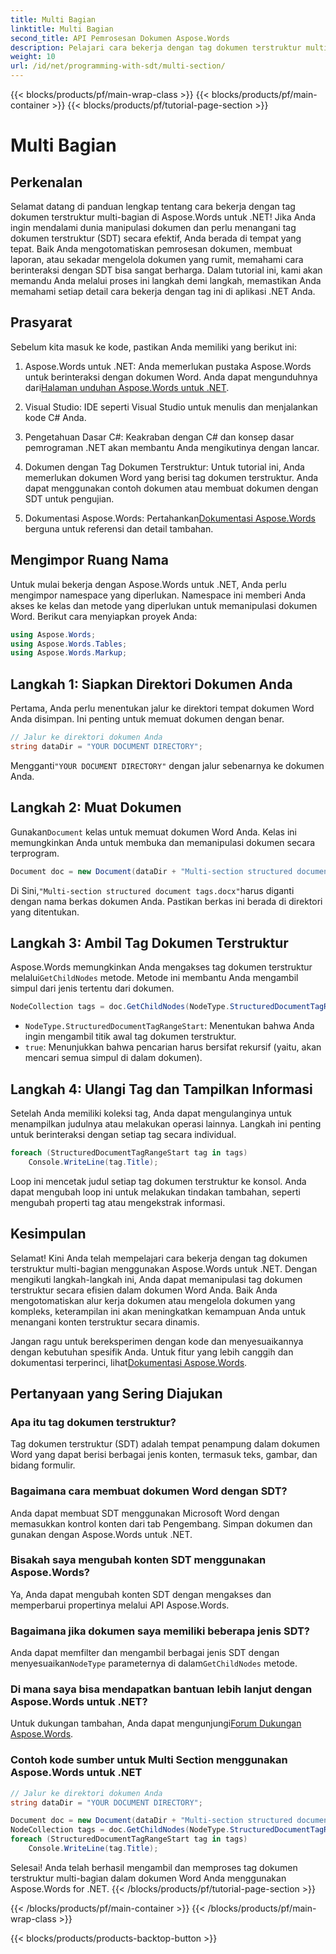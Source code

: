 ```yaml
---
title: Multi Bagian
linktitle: Multi Bagian
second_title: API Pemrosesan Dokumen Aspose.Words
description: Pelajari cara bekerja dengan tag dokumen terstruktur multi-bagian di Aspose.Words untuk .NET dengan tutorial langkah demi langkah ini. Ideal untuk manipulasi dokumen dinamis.
weight: 10
url: /id/net/programming-with-sdt/multi-section/
---
```


{{< blocks/products/pf/main-wrap-class >}}
{{< blocks/products/pf/main-container >}}
{{< blocks/products/pf/tutorial-page-section >}}

# Multi Bagian

## Perkenalan

Selamat datang di panduan lengkap tentang cara bekerja dengan tag dokumen terstruktur multi-bagian di Aspose.Words untuk .NET! Jika Anda ingin mendalami dunia manipulasi dokumen dan perlu menangani tag dokumen terstruktur (SDT) secara efektif, Anda berada di tempat yang tepat. Baik Anda mengotomatiskan pemrosesan dokumen, membuat laporan, atau sekadar mengelola dokumen yang rumit, memahami cara berinteraksi dengan SDT bisa sangat berharga. Dalam tutorial ini, kami akan memandu Anda melalui proses ini langkah demi langkah, memastikan Anda memahami setiap detail cara bekerja dengan tag ini di aplikasi .NET Anda.

## Prasyarat

Sebelum kita masuk ke kode, pastikan Anda memiliki yang berikut ini:

1.  Aspose.Words untuk .NET: Anda memerlukan pustaka Aspose.Words untuk berinteraksi dengan dokumen Word. Anda dapat mengunduhnya dari[Halaman unduhan Aspose.Words untuk .NET](https://releases.aspose.com/words/net/).

2. Visual Studio: IDE seperti Visual Studio untuk menulis dan menjalankan kode C# Anda.

3. Pengetahuan Dasar C#: Keakraban dengan C# dan konsep dasar pemrograman .NET akan membantu Anda mengikutinya dengan lancar.

4. Dokumen dengan Tag Dokumen Terstruktur: Untuk tutorial ini, Anda memerlukan dokumen Word yang berisi tag dokumen terstruktur. Anda dapat menggunakan contoh dokumen atau membuat dokumen dengan SDT untuk pengujian.

5.  Dokumentasi Aspose.Words: Pertahankan[Dokumentasi Aspose.Words](https://reference.aspose.com/words/net/) berguna untuk referensi dan detail tambahan.

## Mengimpor Ruang Nama

Untuk mulai bekerja dengan Aspose.Words untuk .NET, Anda perlu mengimpor namespace yang diperlukan. Namespace ini memberi Anda akses ke kelas dan metode yang diperlukan untuk memanipulasi dokumen Word. Berikut cara menyiapkan proyek Anda:

```csharp
using Aspose.Words;
using Aspose.Words.Tables;
using Aspose.Words.Markup;
```

## Langkah 1: Siapkan Direktori Dokumen Anda

Pertama, Anda perlu menentukan jalur ke direktori tempat dokumen Word Anda disimpan. Ini penting untuk memuat dokumen dengan benar.

```csharp
// Jalur ke direktori dokumen Anda
string dataDir = "YOUR DOCUMENT DIRECTORY";
```

 Mengganti`"YOUR DOCUMENT DIRECTORY"` dengan jalur sebenarnya ke dokumen Anda.

## Langkah 2: Muat Dokumen

 Gunakan`Document` kelas untuk memuat dokumen Word Anda. Kelas ini memungkinkan Anda untuk membuka dan memanipulasi dokumen secara terprogram.

```csharp
Document doc = new Document(dataDir + "Multi-section structured document tags.docx");
```

 Di Sini,`"Multi-section structured document tags.docx"`harus diganti dengan nama berkas dokumen Anda. Pastikan berkas ini berada di direktori yang ditentukan.

## Langkah 3: Ambil Tag Dokumen Terstruktur

 Aspose.Words memungkinkan Anda mengakses tag dokumen terstruktur melalui`GetChildNodes` metode. Metode ini membantu Anda mengambil simpul dari jenis tertentu dari dokumen.

```csharp
NodeCollection tags = doc.GetChildNodes(NodeType.StructuredDocumentTagRangeStart, true);
```

- `NodeType.StructuredDocumentTagRangeStart`: Menentukan bahwa Anda ingin mengambil titik awal tag dokumen terstruktur.
- `true`: Menunjukkan bahwa pencarian harus bersifat rekursif (yaitu, akan mencari semua simpul di dalam dokumen).

## Langkah 4: Ulangi Tag dan Tampilkan Informasi

Setelah Anda memiliki koleksi tag, Anda dapat mengulanginya untuk menampilkan judulnya atau melakukan operasi lainnya. Langkah ini penting untuk berinteraksi dengan setiap tag secara individual.

```csharp
foreach (StructuredDocumentTagRangeStart tag in tags)
    Console.WriteLine(tag.Title);
```

Loop ini mencetak judul setiap tag dokumen terstruktur ke konsol. Anda dapat mengubah loop ini untuk melakukan tindakan tambahan, seperti mengubah properti tag atau mengekstrak informasi.

## Kesimpulan

Selamat! Kini Anda telah mempelajari cara bekerja dengan tag dokumen terstruktur multi-bagian menggunakan Aspose.Words untuk .NET. Dengan mengikuti langkah-langkah ini, Anda dapat memanipulasi tag dokumen terstruktur secara efisien dalam dokumen Word Anda. Baik Anda mengotomatiskan alur kerja dokumen atau mengelola dokumen yang kompleks, keterampilan ini akan meningkatkan kemampuan Anda untuk menangani konten terstruktur secara dinamis.

 Jangan ragu untuk bereksperimen dengan kode dan menyesuaikannya dengan kebutuhan spesifik Anda. Untuk fitur yang lebih canggih dan dokumentasi terperinci, lihat[Dokumentasi Aspose.Words](https://reference.aspose.com/words/net/).

## Pertanyaan yang Sering Diajukan

### Apa itu tag dokumen terstruktur?
Tag dokumen terstruktur (SDT) adalah tempat penampung dalam dokumen Word yang dapat berisi berbagai jenis konten, termasuk teks, gambar, dan bidang formulir.

### Bagaimana cara membuat dokumen Word dengan SDT?
Anda dapat membuat SDT menggunakan Microsoft Word dengan memasukkan kontrol konten dari tab Pengembang. Simpan dokumen dan gunakan dengan Aspose.Words untuk .NET.

### Bisakah saya mengubah konten SDT menggunakan Aspose.Words?
Ya, Anda dapat mengubah konten SDT dengan mengakses dan memperbarui propertinya melalui API Aspose.Words.

### Bagaimana jika dokumen saya memiliki beberapa jenis SDT?
 Anda dapat memfilter dan mengambil berbagai jenis SDT dengan menyesuaikan`NodeType` parameternya di dalam`GetChildNodes` metode.

### Di mana saya bisa mendapatkan bantuan lebih lanjut dengan Aspose.Words untuk .NET?
 Untuk dukungan tambahan, Anda dapat mengunjungi[Forum Dukungan Aspose.Words](https://forum.aspose.com/c/words/8).



### Contoh kode sumber untuk Multi Section menggunakan Aspose.Words untuk .NET 

```csharp
// Jalur ke direktori dokumen Anda
string dataDir = "YOUR DOCUMENT DIRECTORY";

Document doc = new Document(dataDir + "Multi-section structured document tags.docx");
NodeCollection tags = doc.GetChildNodes(NodeType.StructuredDocumentTagRangeStart, true);
foreach (StructuredDocumentTagRangeStart tag in tags)
	Console.WriteLine(tag.Title);
```

Selesai! Anda telah berhasil mengambil dan memproses tag dokumen terstruktur multi-bagian dalam dokumen Word Anda menggunakan Aspose.Words for .NET.
{{< /blocks/products/pf/tutorial-page-section >}}

{{< /blocks/products/pf/main-container >}}
{{< /blocks/products/pf/main-wrap-class >}}

{{< blocks/products/products-backtop-button >}}
